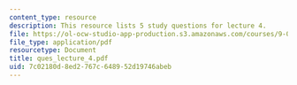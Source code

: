 ```yaml
---
content_type: resource
description: This resource lists 5 study questions for lecture 4.
file: https://ol-ocw-studio-app-production.s3.amazonaws.com/courses/9-01-neuroscience-and-behavior-fall-2003/7c02180d8ed2767c648952d19746abeb_ques_lecture_4.pdf
file_type: application/pdf
resourcetype: Document
title: ques_lecture_4.pdf
uid: 7c02180d-8ed2-767c-6489-52d19746abeb
---
```

